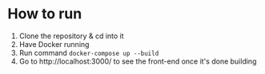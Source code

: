 # How to run
1. Clone the repository & cd into it
2. Have Docker running
3. Run command ```docker-compose up --build```
4. Go to http://localhost:3000/ to see the front-end once it's done building
   

